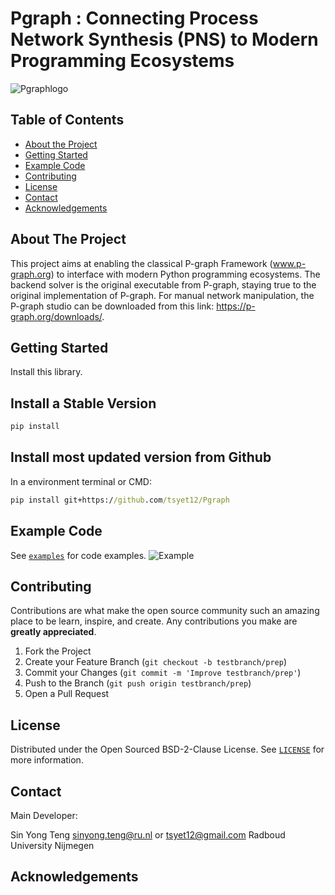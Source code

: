 # Pgraph : Connecting Process Network Synthesis (PNS) to Modern Programming Ecosystems

![Pgraphlogo](https://user-images.githubusercontent.com/19692103/176261331-5ec5fd1d-eec6-467c-b79c-ed48691eecfb.png)

<!-- TABLE OF CONTENTS -->
## Table of Contents

* [About the Project](#about-the-project)
* [Getting Started](#getting-started)
* [Example Code](#usage-examples)
* [Contributing](#contributing)
* [License](#license)
* [Contact](#contact)
* [Acknowledgements](#acknowledgements)


<!-- ABOUT THE PROJECT -->
## About The Project
This project aims at enabling the classical P-graph Framework (www.p-graph.org) to interface with modern Python programming ecosystems. The backend solver is the original executable from P-graph, staying true to the original implementation of P-graph. For manual network manipulation, the P-graph studio can be downloaded from this link: https://p-graph.org/downloads/. 



<!-- GETTING STARTED -->
## Getting Started

Install this library.

## Install a Stable Version
```bat
pip install 
```
## Install most updated version from Github

In a environment terminal or CMD:
```bat
pip install git+https://github.com/tsyet12/Pgraph
```


<!-- USAGE EXAMPLES -->
## Example Code
See [`examples`](https://github.com/tsyet12/Pgraph/tree/main/examples) for code examples.
![Example](https://user-images.githubusercontent.com/19692103/176264519-40d81813-4422-4f05-a5b2-cc800cdbf75d.png)

<!-- CONTRIBUTING -->
## Contributing

Contributions are what make the open source community such an amazing place to be learn, inspire, and create. Any contributions you make are **greatly appreciated**.

1. Fork the Project
2. Create your Feature Branch (`git checkout -b testbranch/prep`)
3. Commit your Changes (`git commit -m 'Improve testbranch/prep'`)
4. Push to the Branch (`git push origin testbranch/prep`)
5. Open a Pull Request


<!-- LICENSE -->
## License

Distributed under the Open Sourced BSD-2-Clause License. See [`LICENSE`](https://github.com/tsyet12/Chemsy/blob/main/LICENSE) for more information.


<!-- CONTACT -->
## Contact
Main Developer:

Sin Yong Teng sinyong.teng@ru.nl or tsyet12@gmail.com
Radboud University Nijmegen

<!-- ACKNOWLEDGEMENTS -->
## Acknowledgements
